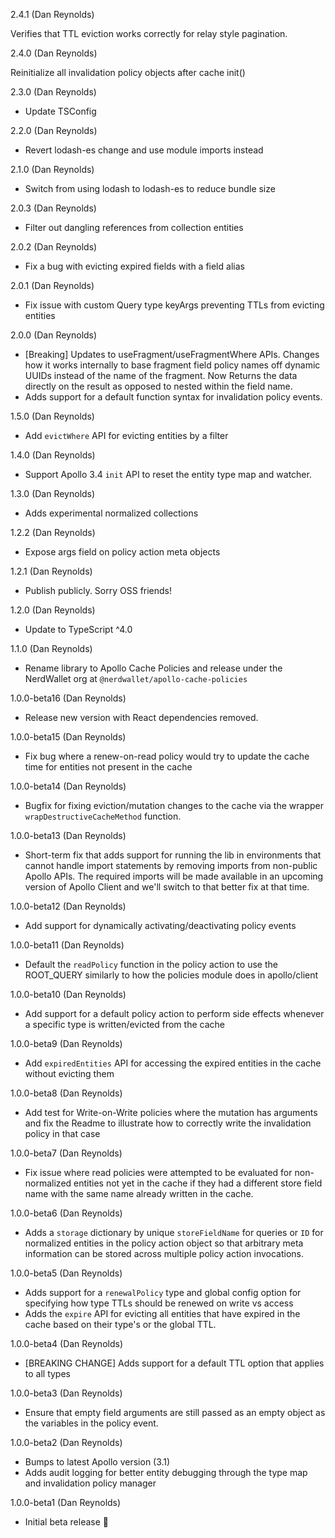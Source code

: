 2.4.1 (Dan Reynolds)

Verifies that TTL eviction works correctly for relay style pagination.

2.4.0 (Dan Reynolds)

Reinitialize all invalidation policy objects after cache init()

2.3.0 (Dan Reynolds)

* Update TSConfig

2.2.0 (Dan Reynolds)

* Revert lodash-es change and use module imports instead

2.1.0 (Dan Reynolds)

* Switch from using lodash to lodash-es to reduce bundle size

2.0.3 (Dan Reynolds)

* Filter out dangling references from collection entities

2.0.2 (Dan Reynolds)

* Fix a bug with evicting expired fields with a field alias

2.0.1 (Dan Reynolds)

* Fix issue with custom Query type keyArgs preventing TTLs from evicting entities

2.0.0 (Dan Reynolds)

* [Breaking] Updates to useFragment/useFragmentWhere APIs. Changes how it works internally to base fragment field policy names off dynamic UUIDs instead of the name of the fragment. Now Returns the data directly on the result as opposed to nested within the field name.
* Adds support for a default function syntax for invalidation policy events.

1.5.0 (Dan Reynolds)

- Add `evictWhere` API for evicting entities by a filter

1.4.0 (Dan Reynolds)

- Support Apollo 3.4 `init` API to reset the entity type map and watcher.

1.3.0 (Dan Reynolds)

- Adds experimental normalized collections

1.2.2 (Dan Reynolds)

- Expose args field on policy action meta objects

1.2.1 (Dan Reynolds)

- Publish publicly. Sorry OSS friends!

1.2.0 (Dan Reynolds)

- Update to TypeScript ^4.0

1.1.0 (Dan Reynolds)

- Rename library to Apollo Cache Policies and release under the NerdWallet org at `@nerdwallet/apollo-cache-policies`

1.0.0-beta16 (Dan Reynolds)

- Release new version with React dependencies removed.

1.0.0-beta15 (Dan Reynolds)

- Fix bug where a renew-on-read policy would try to update the cache time for entities not present in the cache

1.0.0-beta14 (Dan Reynolds)

- Bugfix for fixing eviction/mutation changes to the cache via the wrapper `wrapDestructiveCacheMethod` function. 

1.0.0-beta13 (Dan Reynolds)

- Short-term fix that adds support for running the lib in environments that cannot handle import statements by removing imports from non-public Apollo APIs.
The required imports will be made available in an upcoming version of Apollo Client and we'll switch to that better fix at that time.

1.0.0-beta12 (Dan Reynolds)

- Add support for dynamically activating/deactivating policy events

1.0.0-beta11 (Dan Reynolds)

- Default the `readPolicy` function in the policy action to use the ROOT_QUERY similarly to how the policies module does in apollo/client

1.0.0-beta10 (Dan Reynolds)

- Add support for a default policy action to perform side effects whenever a specific type is written/evicted from the cache

1.0.0-beta9 (Dan Reynolds)

- Add `expiredEntities` API for accessing the expired entities in the cache without evicting them

1.0.0-beta8 (Dan Reynolds)

- Add test for Write-on-Write policies where the mutation has arguments and fix the Readme to illustrate how to correctly write the invalidation policy in that case

1.0.0-beta7 (Dan Reynolds)

- Fix issue where read policies were attempted to be evaluated for non-normalized entities not yet in the cache if they had a different store field name with the same name
  already written in the cache.

1.0.0-beta6 (Dan Reynolds)

- Adds a `storage` dictionary by unique `storeFieldName` for queries or `ID` for normalized entities in the policy action object so that arbitrary meta information can be stored across multiple policy action invocations.

1.0.0-beta5 (Dan Reynolds)

- Adds support for a `renewalPolicy` type and global config option for specifying how type TTLs should be renewed on write vs access
- Adds the `expire` API for evicting all entities that have expired in the cache based on their type's or the global TTL.

1.0.0-beta4 (Dan Reynolds)

- [BREAKING CHANGE] Adds support for a default TTL option that applies to all types

1.0.0-beta3 (Dan Reynolds)

- Ensure that empty field arguments are still passed as an empty object as the variables in the policy event.

1.0.0-beta2 (Dan Reynolds)

- Bumps to latest Apollo version (3.1)
- Adds audit logging for better entity debugging through the type map and invalidation policy manager

1.0.0-beta1 (Dan Reynolds)

- Initial beta release 🚀